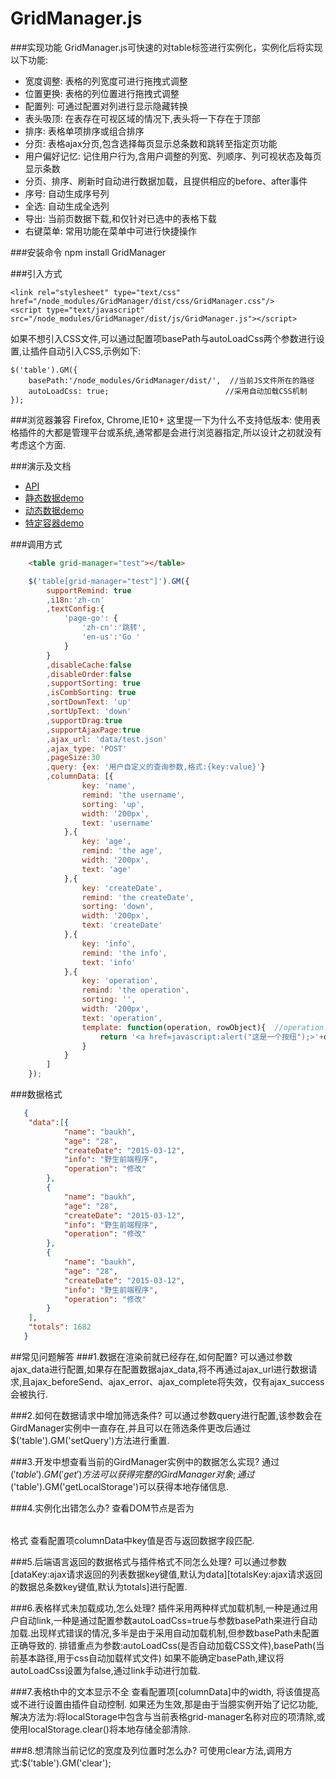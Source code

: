 # GridManager.js
###实现功能
GridManager.js可快速的对table标签进行实例化，实例化后将实现以下功能:

- 宽度调整: 表格的列宽度可进行拖拽式调整
- 位置更换: 表格的列位置进行拖拽式调整
- 配置列: 可通过配置对列进行显示隐藏转换
- 表头吸顶: 在表存在可视区域的情况下,表头将一下存在于顶部
- 排序: 表格单项排序或组合排序
- 分页: 表格ajax分页,包含选择每页显示总条数和跳转至指定页功能
- 用户偏好记忆: 记住用户行为,含用户调整的列宽、列顺序、列可视状态及每页显示条数
- 分页、排序、刷新时自动进行数据加载，且提供相应的before、after事件
- 序号: 自动生成序号列
- 全选: 自动生成全选列
- 导出: 当前页数据下载,和仅针对已选中的表格下载
- 右键菜单: 常用功能在菜单中可进行快捷操作

###安装命令
npm install GridManager

###引入方式
```
<link rel="stylesheet" type="text/css" href="/node_modules/GridManager/dist/css/GridManager.css"/>
<script type="text/javascript" src="/node_modules/GridManager/dist/js/GridManager.js"></script>
```
如果不想引入CSS文件,可以通过配置项basePath与autoLoadCss两个参数进行设置,让插件自动引入CSS,示例如下:
```
$('table').GM({
    basePath:'/node_modules/GridManager/dist/',  //当前JS文件所在的路径
    autoLoadCss: true;                          //采用自动加载CSS机制
});
```

###浏览器兼容
Firefox, Chrome,IE10+
这里提一下为什么不支持低版本: 使用表格插件的大都是管理平台或系统,通常都是会进行浏览器指定,所以设计之初就没有考虑这个方面.

###演示及文档

- [API](http://www.lovejavascript.com/#!plugIn/GridManager/index.html)
- [静态数据demo](http://www.lovejavascript.com/plugIn/GridManager/demo1.html)
- [动态数据demo](http://www.lovejavascript.com/plugIn/GridManager/demo2.html)
- [特定容器demo](http://www.lovejavascript.com/plugIn/GridManager/demo3.html)

###调用方式
```html
    <table grid-manager="test"></table>
```
```javascript
	$('table[grid-manager="test"]').GM({
        supportRemind: true
        ,i18n:'zh-cn'
        ,textConfig:{
            'page-go': {
                'zh-cn':'跳转',
                'en-us':'Go '
            }
        }
        ,disableCache:false
        ,disableOrder:false
        ,supportSorting: true
        ,isCombSorting: true
        ,sortDownText: 'up'
        ,sortUpText: 'down'
        ,supportDrag:true
        ,supportAjaxPage:true
        ,ajax_url: 'data/test.json'
        ,ajax_type: 'POST'
        ,pageSize:30
        ,query: {ex: '用户自定义的查询参数,格式:{key:value}'}
        ,columnData: [{
                key: 'name',
                remind: 'the username',
                sorting: 'up',
                width: '200px',
                text: 'username'
            },{
                key: 'age',
                remind: 'the age',
                width: '200px',
                text: 'age'
            },{
                key: 'createDate',
                remind: 'the createDate',
                sorting: 'down',
                width: '200px',
                text: 'createDate'
            },{
                key: 'info',
                remind: 'the info',
                text: 'info'
            },{
                key: 'operation',
                remind: 'the operation',
                sorting: '',
                width: '200px',
                text: 'operation',
                template: function(operation, rowObject){  //operation:当前key所对应的单条数据；rowObject：单个一行完整数据
                    return '<a href=javascript:alert("这是一个按纽");>'+operation+'</a>';
                }
            }
        ]
    });
```
###数据格式
```JSON
   {
   	"data":[{
   			"name": "baukh",
   			"age": "28",
   			"createDate": "2015-03-12",
   			"info": "野生前端程序",
   			"operation": "修改"
   		},
   		{
   			"name": "baukh",
   			"age": "28",
   			"createDate": "2015-03-12",
   			"info": "野生前端程序",
   			"operation": "修改"
   		},
   		{
   			"name": "baukh",
   			"age": "28",
   			"createDate": "2015-03-12",
   			"info": "野生前端程序",
   			"operation": "修改"
   		}
   	],
   	"totals": 1682
   }
```
##常见问题解答
###1.数据在渲染前就已经存在,如何配置?
    可以通过参数ajax_data进行配置,如果存在配置数据ajax_data,将不再通过ajax_url进行数据请求,且ajax_beforeSend、ajax_error、ajax_complete将失效，仅有ajax_success会被执行.

###2.如何在数据请求中增加筛选条件?
    可以通过参数query进行配置,该参数会在GirdManager实例中一直存在,并且可以在筛选条件更改后通过$('table').GM('setQuery')方法进行重置.

###3.开发中想查看当前的GirdManager实例中的数据怎么实现?
    通过$('table').GM('get')方法可以获得完整的GirdManager对象;通过$('table').GM('getLocalStorage')可以获得本地存储信息.

###4.实例化出错怎么办?
    查看DOM节点是否为<table grid-manager="test"></table>格式
    查看配置项columnData中key值是否与返回数据字段匹配.

###5.后端语言返回的数据格式与插件格式不同怎么处理?
    可以通过参数[dataKey:ajax请求返回的列表数据key键值,默认为data][totalsKey:ajax请求返回的数据总条数key键值,默认为totals]进行配置.

###6.表格样式未加载成功,怎么处理?
    插件采用两种样式加载机制,一种是通过用户自动link,一种是通过配置参数autoLoadCss=true与参数basePath来进行自动加载.出现样式错误的情况,多半是由于采用自动加载机制,但参数basePath未配置正确导致的.
    排错重点为参数:autoLoadCss(是否自动加载CSS文件),basePath(当前基本路径,用于css自动加载样式文件)
    如果不能确定basePath,建议将autoLoadCss设置为false,通过link手动进行加载.

###7.表格th中的文本显示不全
    查看配置项[columnData]中的width, 将该值提高或不进行设置由插件自动控制. 如果还为生效,那是由于当臆实例开始了记忆功能,解决方法为:将localStorage中包含与当前表格grid-manager名称对应的项清除,或使用localStorage.clear()将本地存储全部清除.

###8.想清除当前记忆的宽度及列位置时怎么办?
    可使用clear方法,调用方式:$('table').GM('clear');





